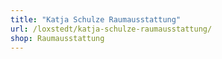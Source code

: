 ```yaml
---
title: "Katja Schulze Raumausstattung"
url: /loxstedt/katja-schulze-raumausstattung/
shop: Raumausstattung
---
```

